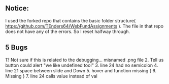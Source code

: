 ## Notice:
I used the forked repo that contains the basic folder structure( https://github.com/TEnders64/WebFundAssignments ). The file in that repo does not have any of the errors. So I reset halfway through.

## 5 Bugs
1? Not sure if this is related to the debugging... misnamed .png file
2. Tell us button could alert "we like undefined too!"
3. line 24 had no semicolon
4. line 21 space between slide and Down
5. hover and function missing (
6. Missing }
7. line 24 calls value instead of val